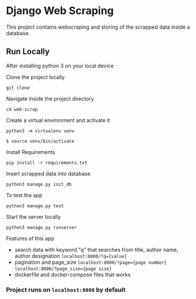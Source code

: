 # Django Web Scraping

<p>
This project contains webscraping and storing of the scrapped data inside a database.
</p>

## Run Locally

After installing python 3 on your local device

Clone the project locally

```
git clone
```

Navigate inside the project directory

```
cd web-scrap
```

Create a virtual environment and activate it

```
python3 -m virtualenv venv

$ source venv/bin/activate
```

Install Requirements

```
pip install -r requirements.txt
```

Insert scrapped data into database

```
python3 manage.py init_db
```

To test the app

```
python3 manage.py test
```

Start the server locally

```
python3 manage.py runserver
```

Features of this app

<ul>
    <li>
    search data with keyword "q" that searches from title, author name, author designation <code>localhost:8000/?q={value}</code>
    </li>
    <li>
    pagination and page_size <code>localhost:8000/?page={page number}</code><br/><code>localhost:8000/?page_size={page size}</code>
    </li>
    <li>
    dockerfile and docker-compose files that works
    </li>

</ul>

### Project runs on <code>localhost:8000</code> by default
